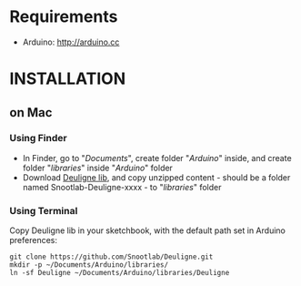 # Requirements

* Arduino: http://arduino.cc

# INSTALLATION

## on Mac

### Using Finder

* In Finder, go to "_Documents_", create folder "_Arduino_" inside, and create folder "_libraries_" inside "_Arduino_" folder
* Download [Deuligne lib](http://github.com/Snootlab/Deuligne/zipball/master), and copy unzipped content - should be a folder named Snootlab-Deuligne-xxxx - to "_libraries_" folder

### Using Terminal

Copy Deuligne lib in your sketchbook, with the default path set in Arduino preferences:

    git clone https://github.com/Snootlab/Deuligne.git
    mkdir -p ~/Documents/Arduino/libraries/
    ln -sf Deuligne ~/Documents/Arduino/libraries/Deuligne

